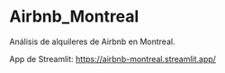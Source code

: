 # Airbnb_Montreal
 Análisis de alquileres de Airbnb en Montreal.

 App de Streamlit: https://airbnb-montreal.streamlit.app/ 
